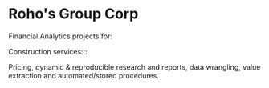 # Roho's Group Corp 

Financial Analytics projects for:



Construction services::: 



Pricing, dynamic & reproducible research and reports, data wrangling, value extraction and automated/stored procedures.
